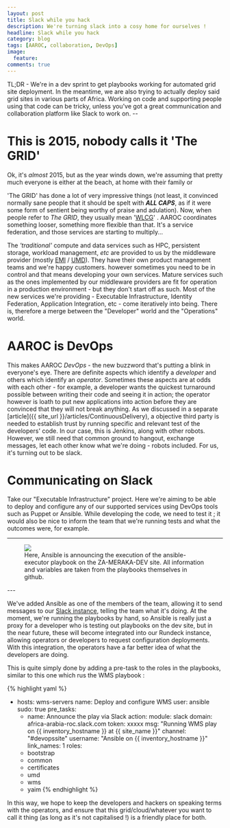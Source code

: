 ```yaml
---
layout: post
title: Slack while you hack
description: We're turning slack into a cosy home for ourselves !
headline: Slack while you hack
category: blog
tags: [AAROC, collaboration, DevOps]
image:
  feature:
comments: true
---
```


TL;DR - We're in a dev sprint to get playbooks working for automated grid site deployment. In the meantime, we are also trying to actually deploy said grid sites in various parts of Africa. Working on code and supporting people using that code can be tricky, unless you've got a great communication and collaboration platform like Slack to work on. --

# This is 2015, nobody calls it 'The GRID'

Ok, it's *almost* 2015, but as the year winds down, we're assuming that pretty much everyone is either at the beach, at home with their family or

'The GRID' has done a lot of very impressive things (not least, it convinced normally sane people that it should be spelt with ***ALL CAPS***, as if it were some form of sentient being worthy of praise and adulation). Now, when people refer to *The GRID*, they usually mean '[WLCG](http://wlcg.web.cern.ch)' . AAROC coordinates something looser, something more flexible than that. It's a service federation, and those services are starting to multiply...

The *'traditional'* compute and data services such as HPC, persistent storage, workload management, *etc* are provided to us by the middleware provider (mostly [EMI](http://eu-emi.eu) / [UMD](http://repository.egi.eu)). They have their own product management teams and we're happy customers. however sometimes you need to be in control and that means developing your own services. Mature services such as the ones implemented by our middleware providers are fit for operation in a production environment - but they don't start off as such. Most of the new services we're providing - Executable Infrastructure, Identity Federation, Application Integration, etc - come iteratively into being. There is, therefore a merge between the "Developer" world and the "Operations" world.

# AAROC is DevOps

This makes AAROC *DevOps* - the new buzzword that's putting a blink in everyone's eye. There are definite aspects which identify a *developer* and others which identify an *operator*. Sometimes these aspects are at odds with each other - for example, a developer wants the quickest turnaround possible between writing their code and seeing it in action; the operator however is loath to put new applications into action before they are convinced that they will not break anything. As we discussed in a separate [article]({{ site_url }}/articles/ContinuousDelivery), a objective third party is needed to establish trust by running specific and relevant test of the developers' code. In our case, this is Jenkins, along with other robots. However, we still need that common ground to hangout, exchange messages, let each other know what we're doing - robots included. For us, it's turning out to be slack.

# Communicating on Slack

Take our "Executable Infrastructure" project. Here we're aiming to be able to deploy and configure any of our supported services using DevOps tools such as Puppet or Ansible. While developing the code, we need to test it ; it would also be nice to inform the team that we're running tests and what the outcomes were, for example.

---
<figure>
  <img src="{{ site_url }}/images/Ansible_on_slack.png"></img>
  <figcaption>Here, Ansible is announcing the execution of the ansible-executor playbook on the ZA-MERAKA-DEV site. All information and variables are taken from the playbooks themselves in github.</figcaption>
</figure>
---

We've added Ansible as one of the members of the team, allowing it to send messages to our [Slack instance](https://africa-arabia-roc.slack.com), telling the team what it's doing. At the moment, we're running the playbooks by hand, so Ansible is really just a proxy for a developer who is testing out playbooks on the dev site, but in the near future, these will become integrated into our Rundeck instance, allowing operators or developers to request configuration deployments. With this integration, the operators have a far better idea of what the developers are doing.

This is quite simply done by adding a pre-task to the roles in the playbooks, similar to this one which rus the WMS playbook :

{% highlight yaml %}
- hosts: wms-servers
  name: Deploy and configure WMS
  user: ansible
  sudo: true
  pre_tasks:
    - name: Announce the play via Slack
      action:
       module: slack
       domain: africa-arabia-roc.slack.com
       token: xxxxx
       msg: "Running WMS play on {{ inventory_hostname }} at {{ site_name }}"
       channel: "#devopssite"
       username: "Ansible on {{ inventory_hostname }}"
       link_names: 1
  roles:
   - bootstrap
   - common
   - certificates
   - umd
   - wms
   - yaim
{% endhighlight %}

In this way, we hope to keep the developers and hackers on speaking terms with the operators, and ensure that this grid/cloud/whatever you want to call it thing (as long as it's not capitalised !) is a friendly place for both.
